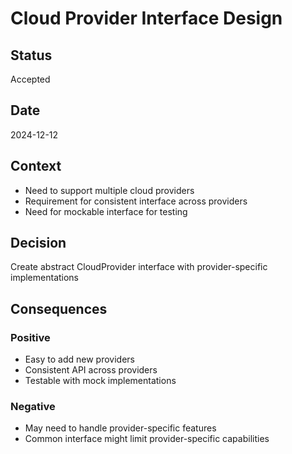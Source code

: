 # Cloud Provider Interface Design

## Status

Accepted

## Date

2024-12-12

## Context

- Need to support multiple cloud providers
- Requirement for consistent interface across providers
- Need for mockable interface for testing

## Decision

Create abstract CloudProvider interface with provider-specific implementations

## Consequences

### Positive

- Easy to add new providers
- Consistent API across providers
- Testable with mock implementations

### Negative

- May need to handle provider-specific features
- Common interface might limit provider-specific capabilities
